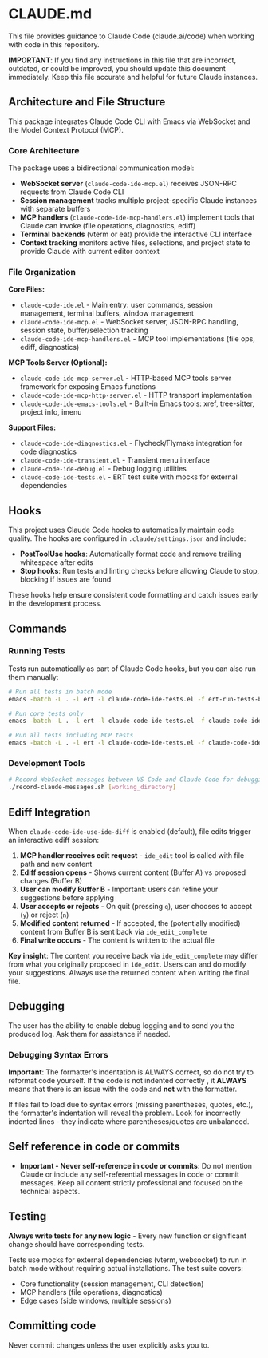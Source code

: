 # CLAUDE.md

This file provides guidance to Claude Code (claude.ai/code) when working with code in this repository.

**IMPORTANT**: If you find any instructions in this file that are incorrect, outdated, or could be improved, you should update this document immediately. Keep this file accurate and helpful for future Claude instances.

## Architecture and File Structure

This package integrates Claude Code CLI with Emacs via WebSocket and the Model Context Protocol (MCP).

### Core Architecture

The package uses a bidirectional communication model:
- **WebSocket server** (`claude-code-ide-mcp.el`) receives JSON-RPC requests from Claude Code CLI
- **Session management** tracks multiple project-specific Claude instances with separate buffers
- **MCP handlers** (`claude-code-ide-mcp-handlers.el`) implement tools that Claude can invoke (file operations, diagnostics, ediff)
- **Terminal backends** (vterm or eat) provide the interactive CLI interface
- **Context tracking** monitors active files, selections, and project state to provide Claude with current editor context

### File Organization

**Core Files:**
- `claude-code-ide.el` - Main entry: user commands, session management, terminal buffers, window management
- `claude-code-ide-mcp.el` - WebSocket server, JSON-RPC handling, session state, buffer/selection tracking
- `claude-code-ide-mcp-handlers.el` - MCP tool implementations (file ops, ediff, diagnostics)

**MCP Tools Server (Optional):**
- `claude-code-ide-mcp-server.el` - HTTP-based MCP tools server framework for exposing Emacs functions
- `claude-code-ide-mcp-http-server.el` - HTTP transport implementation
- `claude-code-ide-emacs-tools.el` - Built-in Emacs tools: xref, tree-sitter, project info, imenu

**Support Files:**
- `claude-code-ide-diagnostics.el` - Flycheck/Flymake integration for code diagnostics
- `claude-code-ide-transient.el` - Transient menu interface
- `claude-code-ide-debug.el` - Debug logging utilities
- `claude-code-ide-tests.el` - ERT test suite with mocks for external dependencies

## Hooks

This project uses Claude Code hooks to automatically maintain code quality. The hooks are configured in `.claude/settings.json` and include:
- **PostToolUse hooks**: Automatically format code and remove trailing whitespace after edits
- **Stop hooks**: Run tests and linting checks before allowing Claude to stop, blocking if issues are found

These hooks help ensure consistent code formatting and catch issues early in the development process.

## Commands

### Running Tests

Tests run automatically as part of Claude Code hooks, but you can also run them manually:
```bash
# Run all tests in batch mode
emacs -batch -L . -l ert -l claude-code-ide-tests.el -f ert-run-tests-batch-and-exit

# Run core tests only
emacs -batch -L . -l ert -l claude-code-ide-tests.el -f claude-code-ide-run-tests

# Run all tests including MCP tests
emacs -batch -L . -l ert -l claude-code-ide-tests.el -f claude-code-ide-run-all-tests
```

### Development Tools

```bash
# Record WebSocket messages between VS Code and Claude Code for debugging
./record-claude-messages.sh [working_directory]
```

## Ediff Integration

When `claude-code-ide-use-ide-diff` is enabled (default), file edits trigger an interactive ediff session:

1. **MCP handler receives edit request** - `ide_edit` tool is called with file path and new content
2. **Ediff session opens** - Shows current content (Buffer A) vs proposed changes (Buffer B)
3. **User can modify Buffer B** - Important: users can refine your suggestions before applying
4. **User accepts or rejects** - On quit (pressing `q`), user chooses to accept (`y`) or reject (`n`)
5. **Modified content returned** - If accepted, the (potentially modified) content from Buffer B is sent back via `ide_edit_complete`
6. **Final write occurs** - The content is written to the actual file

**Key insight**: The content you receive back via `ide_edit_complete` may differ from what you originally proposed in `ide_edit`. Users can and do modify your suggestions. Always use the returned content when writing the final file.

## Debugging

The user has the ability to enable debug logging and to send you the produced log. Ask them for assistance if needed.

### Debugging Syntax Errors

**Important**: The formatter's indentation is ALWAYS correct, so do not try to reformat code yourself. If the code is not indented correctly , it **ALWAYS** means that there is an issue with the code and **not** with the formatter.

If files fail to load due to syntax errors (missing parentheses, quotes, etc.), the formatter's indentation will reveal the problem. Look for incorrectly indented lines - they indicate where parentheses/quotes are unbalanced.

## Self reference in code or commits

- **Important - Never self-reference in code or commits**: Do not mention Claude or include any self-referential messages in code or commit messages. Keep all content strictly professional and focused on the technical aspects.

## Testing

**Always write tests for any new logic** - Every new function or significant change should have corresponding tests.

Tests use mocks for external dependencies (vterm, websocket) to run in batch mode without requiring actual installations. The test suite covers:
- Core functionality (session management, CLI detection)
- MCP handlers (file operations, diagnostics)
- Edge cases (side windows, multiple sessions)

## Committing code
Never commit changes unless the user explicitly asks you to.
